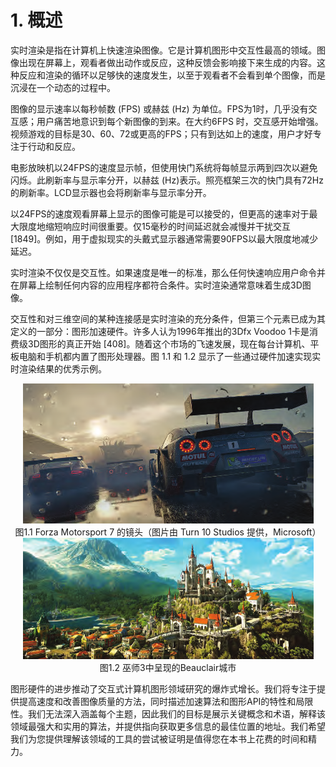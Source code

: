# 1. 概述

实时渲染是指在计算机上快速渲染图像。它是计算机图形中交互性最高的领域。图像出现在屏幕上，观看者做出动作或反应，这种反馈会影响接下来生成的内容。这种反应和渲染的循环以足够快的速度发生，以至于观看者不会看到单个图像，而是沉浸在一个动态的过程中。

图像的显示速率以每秒帧数 (FPS) 或赫兹 (Hz) 为单位。FPS为1时，几乎没有交互感；用户痛苦地意识到每个新图像的到来。在大约6FPS 时，交互感开始增强。视频游戏的目标是30、60、72或更高的FPS；只有到达如上的速度，用户才好专注于行动和反应。

电影放映机以24FPS的速度显示帧，但使用快门系统将每帧显示两到四次以避免闪烁。此刷新率与显示率分开，以赫兹 (Hz)表示。照亮框架三次的快门具有72Hz的刷新率。LCD显示器也会将刷新率与显示率分开。

以24FPS的速度观看屏幕上显示的图像可能是可以接受的，但更高的速率对于最大限度地缩短响应时间很重要。仅15毫秒的时间延迟就会减慢并干扰交互[1849]。例如，用于虚拟现实的头戴式显示器通常需要90FPS以最大限度地减少延迟。

实时渲染不仅仅是交互性。如果速度是唯一的标准，那么任何快速响应用户命令并在屏幕上绘制任何内容的应用程序都符合条件。实时渲染通常意味着生成3D图像。

交互性和对三维空间的某种连接感是实时渲染的充分条件，但第三个元素已成为其定义的一部分：图形加速硬件。许多人认为1996年推出的3Dfx Voodoo 1卡是消费级3D图形的真正开始 [408]。随着这个市场的飞速发展，现在每台计算机、平板电脑和手机都内置了图形处理器。图 1.1 和 1.2 显示了一些通过硬件加速实现实时渲染结果的优秀示例。<div align = "center">![imglink1]</div><div align = "center">图1.1 Forza Motorsport 7 的镜头（图片由 Turn 10 Studios 提供，Microsoft）</div><div align = "center">![imglink2]</div><div align = "center">图1.2 巫师3中呈现的Beauclair城市</div>

图形硬件的进步推动了交互式计算机图形领域研究的爆炸式增长。我们将专注于提供提高速度和改善图像质量的方法，同时描述加速算法和图形API的特性和局限性。我们无法深入涵盖每个主题，因此我们的目标是展示关键概念和术语，解释该领域最强大和实用的算法，并提供指向获取更多信息的最佳位置的地址。我们希望我们为您提供理解该领域的工具的尝试被证明是值得您在本书上花费的时间和精力。

[imglink1]:Figure/Figure1.1.png
[imglink2]:Figure/Figure1.2.png
